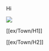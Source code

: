 Hi

![](https://media-waterdeep.cursecdn.com/attachments/8/786/barbarian-artwork.jpg)

[[ex/Town/H1]]

[[ex/Town/H2]]

